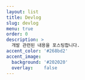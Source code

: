 ```yaml
---
layout: list
title: Devlog
slug: devlog
menu: true
order: 0
description: >
  개발 관련된 내용을 포스팅합니다.
accent_color: '#268bd2'
accent_image:
  background: '#202020'
  overlay:    false
---
```

